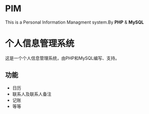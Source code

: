 # PIM
This is a Personal Information Managment system.By **PHP** & **MySQL**

# 个人信息管理系统

这是一个个人信息管理系统，由PHP和MySQL编写、支持。

## 功能
- 日历
- 联系人及联系人备注
- 记账
- 等等
